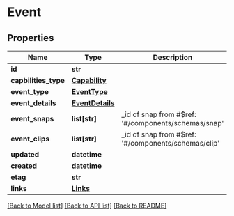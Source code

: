# Event

## Properties
Name | Type | Description | Notes
------------ | ------------- | ------------- | -------------
**id** | **str** |  | [optional] 
**capbilities_type** | [**Capability**](Capability.md) |  | [optional] 
**event_type** | [**EventType**](EventType.md) |  | [optional] 
**event_details** | [**EventDetails**](EventDetails.md) |  | [optional] 
**event_snaps** | **list[str]** | _id of snap from #$ref: &#x27;#/components/schemas/snap&#x27; | [optional] 
**event_clips** | **list[str]** | _id of snap from #$ref: &#x27;#/components/schemas/clip&#x27; | [optional] 
**updated** | **datetime** |  | [optional] 
**created** | **datetime** |  | [optional] 
**etag** | **str** |  | [optional] 
**links** | [**Links**](Links.md) |  | [optional] 

[[Back to Model list]](../README.md#documentation-for-models) [[Back to API list]](../README.md#documentation-for-api-endpoints) [[Back to README]](../README.md)

